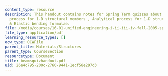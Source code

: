 ```yaml
---
content_type: resource
description: This handout contains notes for Spring Term quizzes about Basic modeling
  process for 1-D structural members , Analytical process for 1-D structural members
  & Elastic bending formulae.
file: /media/courses/16-01-unified-engineering-i-ii-iii-iv-fall-2005-spring-2006/26a4c795200c276094411ecf58e297d3_beamsquizhandout.pdf
file_type: application/pdf
learning_resource_types: []
ocw_type: OCWFile
parent_title: Materials/Structures
parent_type: CourseSection
resourcetype: Document
title: beamsquizhandout.pdf
uid: 26a4c795-200c-2760-9441-1ecf58e297d3
---
```

